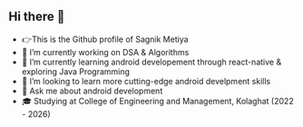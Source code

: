 ## Hi there 👋
- 👉This is the Github profile of Sagnik Metiya
- 🔭 I’m currently working on DSA & Algorithms
- 🌱 I’m currently learning android developement through react-native & exploring Java Programming
- 👯 I’m looking to learn more cutting-edge android develpment skills
- 💬 Ask me about android development
- 🎓 Studying at College of Engineering and Management, Kolaghat (2022 - 2026)
